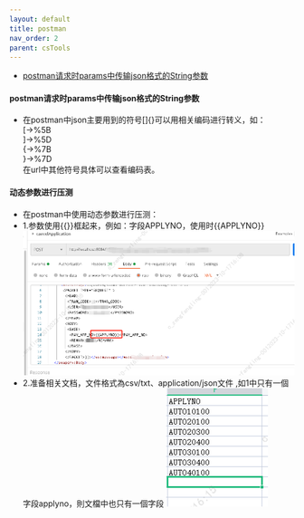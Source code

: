 ```yaml
---
layout: default
title: postman
nav_order: 2
parent: csTools
---
```


- [postman请求时params中传输json格式的String参数](https://blog.csdn.net/weixin_51191538/article/details/127332119)
#### postman请求时params中传输json格式的String参数
- 在postman中json主要用到的符号[]{}可以用相关编码进行转义，如：    
  [->%5B    
  ]->%5D    
  {->%7B    
  }->%7D    
  在url中其他符号具体可以查看编码表。
  
#### 动态参数进行压测 
- 在postman中使用动态参数进行压测：
- 1.参数使用{{}}框起来，例如：字段APPLYNO，使用时{{APPLYNO}}
![img.png](img.png)
- 2.准备相关文档，文件格式為csv/txt、application/json文件 ,如1中只有一個字段applyno，則文檔中也只有一個字段
![img_1.png](img_1.png)
